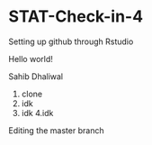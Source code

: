 # STAT-Check-in-4
Setting up github through Rstudio


Hello world!

Sahib Dhaliwal

1. clone
2. idk
3. idk
4.idk

Editing the master branch
